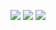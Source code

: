 ![](https://xiaohui-zhangjiakou.oss-cn-zhangjiakou.aliyuncs.com/image/202309171642741.png)
![](https://xiaohui-zhangjiakou.oss-cn-zhangjiakou.aliyuncs.com/image/202309171646518.png)
![](https://xiaohui-zhangjiakou.oss-cn-zhangjiakou.aliyuncs.com/image/202309171644548.png)